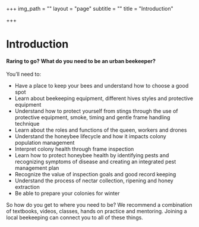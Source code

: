 +++
img_path = ""
layout = "page"
subtitle = ""
title = "Introduction"

+++

# Introduction

#### Raring to go? What do you need to be an urban beekeeper?

You’ll need to:

* Have a place to keep your bees and understand how to choose a good spot
* Learn about beekeeping equipment, different hives styles and protective equipment
* Understand how to protect yourself from stings through the use of protective equipment, smoke, timing and gentle frame handling technique
* Learn about the roles and functions of the queen, workers and drones
* Understand the honeybee lifecycle and how it impacts colony population management
* Interpret colony health through frame inspection
* Learn how to protect honeybee health by identifying pests and recognizing symptoms of disease and creating an integrated pest management plan
* Recognize the value of inspection goals and good record keeping
* Understand the process of nectar collection, ripening and honey extraction
* Be able to prepare your colonies for winter

So how do you get to where you need to be? We recommend a combination of textbooks, videos, classes, hands on practice and mentoring. Joining a local beekeeping can connect you to all of these things.